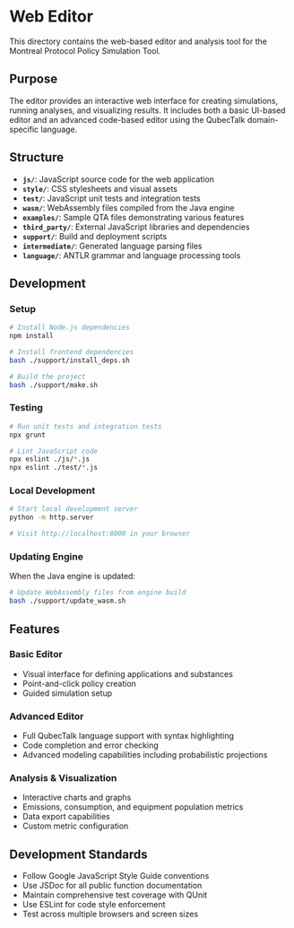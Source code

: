 # Web Editor

This directory contains the web-based editor and analysis tool for the Montreal Protocol Policy Simulation Tool.

## Purpose

The editor provides an interactive web interface for creating simulations, running analyses, and visualizing results. It includes both a basic UI-based editor and an advanced code-based editor using the QubecTalk domain-specific language.

## Structure

- **`js/`**: JavaScript source code for the web application
- **`style/`**: CSS stylesheets and visual assets
- **`test/`**: JavaScript unit tests and integration tests
- **`wasm/`**: WebAssembly files compiled from the Java engine
- **`examples/`**: Sample QTA files demonstrating various features
- **`third_party/`**: External JavaScript libraries and dependencies
- **`support/`**: Build and deployment scripts
- **`intermediate/`**: Generated language parsing files
- **`language/`**: ANTLR grammar and language processing tools

## Development

### Setup

```bash
# Install Node.js dependencies
npm install

# Install frontend dependencies
bash ./support/install_deps.sh

# Build the project
bash ./support/make.sh
```

### Testing

```bash
# Run unit tests and integration tests
npx grunt

# Lint JavaScript code
npx eslint ./js/*.js
npx eslint ./test/*.js
```

### Local Development

```bash
# Start local development server
python -m http.server

# Visit http://localhost:8000 in your browser
```

### Updating Engine

When the Java engine is updated:

```bash
# Update WebAssembly files from engine build
bash ./support/update_wasm.sh
```

## Features

### Basic Editor
- Visual interface for defining applications and substances
- Point-and-click policy creation
- Guided simulation setup

### Advanced Editor
- Full QubecTalk language support with syntax highlighting
- Code completion and error checking
- Advanced modeling capabilities including probabilistic projections

### Analysis & Visualization
- Interactive charts and graphs
- Emissions, consumption, and equipment population metrics
- Data export capabilities
- Custom metric configuration

## Development Standards

- Follow Google JavaScript Style Guide conventions
- Use JSDoc for all public function documentation
- Maintain comprehensive test coverage with QUnit
- Use ESLint for code style enforcement
- Test across multiple browsers and screen sizes
